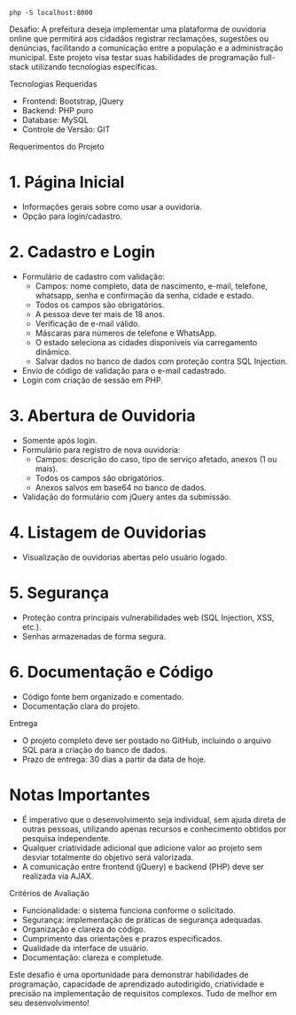 ```
php -S localhost:8000
```







Desafio: A prefeitura deseja implementar uma plataforma de ouvidoria online que permitirá aos cidadãos registrar reclamações, sugestões ou denúncias, facilitando a comunicação entre a população e a administração municipal. Este projeto visa testar suas habilidades de programação full-stack utilizando tecnologias específicas.

 Tecnologias Requeridas
- Frontend: Bootstrap, jQuery
- Backend: PHP puro
- Database: MySQL
- Controle de Versão: GIT

 Requerimentos do Projeto

# 1. Página Inicial
- Informações gerais sobre como usar a ouvidoria.
- Opção para login/cadastro.
  
# 2. Cadastro e Login
- Formulário de cadastro com validação:
  - Campos: nome completo, data de nascimento, e-mail, telefone, whatsapp, senha e confirmação da senha, cidade e estado.
  - Todos os campos são obrigatórios.
  - A pessoa deve ter mais de 18 anos.
  - Verificação de e-mail válido.
  - Máscaras para números de telefone e WhatsApp.
  - O estado seleciona as cidades disponíveis via carregamento dinâmico.
  - Salvar dados no banco de dados com proteção contra SQL Injection.
- Envio de código de validação para o e-mail cadastrado.
- Login com criação de sessão em PHP.
  
# 3. Abertura de Ouvidoria
- Somente após login.
- Formulário para registro de nova ouvidoria:
  - Campos: descrição do caso, tipo de serviço afetado, anexos (1 ou mais).
  - Todos os campos são obrigatórios.
  - Anexos salvos em base64 no banco de dados.
- Validação do formulário com jQuery antes da submissão.
  
# 4. Listagem de Ouvidorias
- Visualização de ouvidorias abertas pelo usuário logado.
   
# 5. Segurança
- Proteção contra principais vulnerabilidades web (SQL Injection, XSS, etc.).
- Senhas armazenadas de forma segura.

# 6. Documentação e Código
- Código fonte bem organizado e comentado.
- Documentação clara do projeto.

 Entrega
- O projeto completo deve ser postado no GitHub, incluindo o arquivo SQL para a criação do banco de dados.
- Prazo de entrega: 30 dias a partir da data de hoje.

# Notas Importantes
- É imperativo que o desenvolvimento seja individual, sem ajuda direta de outras pessoas, utilizando apenas recursos e conhecimento obtidos por pesquisa independente.
- Qualquer criatividade adicional que adicione valor ao projeto sem desviar totalmente do objetivo será valorizada.
- A comunicação entre frontend (jQuery) e backend (PHP) deve ser realizada via AJAX.

 Critérios de Avaliação
- Funcionalidade: o sistema funciona conforme o solicitado.
- Segurança: implementação de práticas de segurança adequadas.
- Organização e clareza do código.
- Cumprimento das orientações e prazos especificados.
- Qualidade da interface de usuário.
- Documentação: clareza e completude.

Este desafio é uma oportunidade para demonstrar habilidades de programação, capacidade de aprendizado autodirigido, criatividade e precisão na implementação de requisitos complexos. Tudo de melhor em seu desenvolvimento!